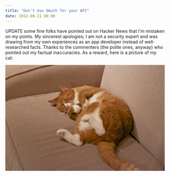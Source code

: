 ```yaml
---
title: "Don't Use OAuth for your API"
date: 2012-08-21 00:00
---
```


<p>UPDATE some fine folks have pointed out on Hacker News that I'm mistaken on my points. My sincerest apologies; I am not a security expert and was drawing from my own experiences as an app developer instead of well-researched facts. Thanks to the commenters (the polite ones, anyway) who pointed out my factual inaccuracies. As a reward, here is a picture of my cat:<br></p>

<img src="/img/import/blog/dont-use-oauth-for-your-api/B395949B27DF41CCAE5BC3634D527807.jpg" class="img-responsive" />

<!-- more -->


